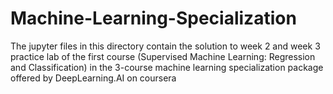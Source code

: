 # Machine-Learning-Specialization

The jupyter files in this directory contain the solution to week 2 and week 3 practice lab of the first course (Supervised Machine Learning: Regression and Classification) in the 3-course machine learning specialization package offered by DeepLearning.AI on coursera
